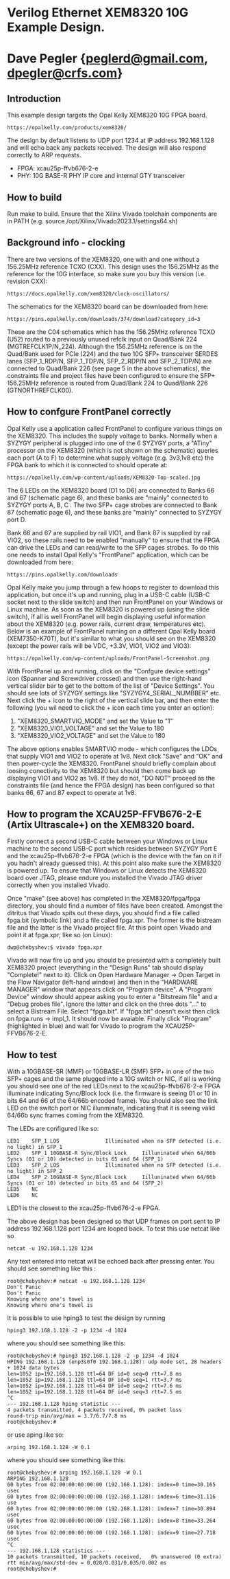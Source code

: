 # Verilog Ethernet XEM8320 10G Example Design.
# Dave Pegler {peglerd@gmail.com, dpegler@crfs.com}

## Introduction

This example design targets the Opal Kelly XEM8320 10G FPGA board.

	https://opalkelly.com/products/xem8320/

The design by default listens to UDP port 1234 at IP address 192.168.1.128 and will echo back any packets received.  The design will also respond correctly
to ARP requests.  

*  FPGA: xcau25p-ffvb676-2-e
*  PHY: 10G BASE-R PHY IP core and internal GTY transceiver

## How to build

Run make to build. Ensure that the Xilinx Vivado toolchain components are in PATH (e.g. source /opt/Xilinx/Vivado2023.1/settings64.sh)

## Background info - clocking

There are two versions of the XEM8320, one with and one without a 156.25MHz reference TCXO (CXX). This design uses the 156.25MHz as the reference for the 10G interface, so make sure you buy this version (i.e. revision CXX):

	https://docs.opalkelly.com/xem8320/clock-oscillators/

The schematics for the XEM8320 board can be downloaded from here:

	https://pins.opalkelly.com/downloads/374/download?category_id=3

These are the C04 schematics which has the 156.25MHz reference TCXO (U52) routed to a previously unused refclk input on Quad/Bank 224 (MGTREFCLK1P/N_224). Although the 156.25MHz reference is on the Quad/Bank used for PCIe (224) and the two 10G SFP+ transceiver SERDES lanes (SFP_1_RDP/N, SFP_1_TDP/N, SFP_2_RDP/N and SFP_2_TDP/N) are connected to Quad/Bank 226 (see page 5 in the above schematics), the constraints file and project files have been configured to ensure the SFP+ 156.25MHz reference is routed from Quad/Bank 224 to Quad/Bank 226 (GTNORTHREFCLK00).

## How to confgure FrontPanel correctly

Opal Kelly use a application called FrontPanel to configure various things on the XEM8320. This includes the supply voltage to banks. Normally when a SYZYGY peripheral is plugged into one of the 6 SYZYGY ports, a "ATiny" processor on the XEM8320 (which is not shown on the schematic) queries each port (A to F) to determine what supply voltage (e.g. 3v3,1v8 etc) the FPGA bank to which it is connected to should operate at:

	https://opalkelly.com/wp-content/uploads/XEM8320-Top-scaled.jpg

The 6 LEDs on the XEM8320 board (D1 to D6) are connected to Banks 66 and 67 (schematic page 6), and these banks are "mainly" connected to SYZYGY ports A, B, C . The two SFP+ cage strobes are connected to Bank 87 (schematic page 6), and these banks are "mainly" connected to SYZYGY port D. 

Bank 66 and 67 are supplied by rail VIO1, and Bank 87 is supplied by rail VIO2, so these rails need to be enabled "manually" to ensure that the FPGA can drive the LEDs and can read/write to the SFP cages strobes.  To do this one needs to install Opal Kelly's "FrontPanel" application, which can be downloaded from here:

	https://pins.opalkelly.com/downloads

Opal Kelly make you jump through a few hoops to register to download this application, but once it's up and running, plug in a USB-C cable (USB-C socket next to the slide switch) and then run FrontPanel on your Windows or Linux machine. As soon as the XEM8320 is powered up (using the slide switch), if all is well FrontPanel will begin displaying useful information about the XEM8320 (e.g. power rails, current draw, temperatures etc). Below is an example of FrontPanel running on a different Opal Kelly board (XEM7350-K70T), but it's similar to what you should see on the XEM8320 (except the power rails will be VDC, +3.3V, VIO1, VIO2 and VIO3):

	https://opalkelly.com/wp-content/uploads/FrontPanel-Screenshot.png

With FrontPanel up and running, click on the "Confgure device settings" icon (Spanner and Screwdriver crossed) and then use the right-hand vertical slider bar to get to the bottom of the list of "Device Settings". You should see lots of SYZYGY settings like "SYZYGY4_SERIAL_NUMBBER" etc. Next click the + icon to the right of the vertical slide bar, and then enter the following (you wil need to click the + icon each time you enter an option):

1. "XEM8320_SMARTVIO_MODE" and set the Value to "1"
2. "XEM8320_VIO1_VOLTAGE" and set the Value to 180
3. "XEM8320_VIO2_VOLTAGE" and set the Value to 180

The above options enables SMARTVIO mode - which configures the LDOs that supply VIO1 and VIO2 to operate at 1v8. Next click "Save" and "OK" and then power-cycle the XEM8320. FrontPanel should briefly complain about loosing conectivity to the XEM8320 but should then come back up displaying VIO1 and VIO2 as 1v8. If they do not, "DO NOT" proceed as the constraints file (and hence the FPGA design) has been configured so that banks 66, 67 and 87 expect to operate at 1v8. 

## How to program the XCAU25P-FFVB676-2-E (Artix Ultrascale+) on the XEM8320 board.

Firstly connect a second USB-C cable between your Windows or Linux machine to the second USB-C port which resides between SYZYGY Port E and the xcau25p-ffvb676-2-e FPGA (which is the device with the fan on it if you hadn't already guessed this). At this point also make sure the XEM8320 is powered up. To ensure that Windows or Linux detects the XEM8320 board over JTAG, please endure you installed the Vivado JTAG driver correctly when you installed Vivado.

Once "make" (see above) has completed in the XEM8320/fpga/fpga directory, you should find a number of files have been created. Amongst the ditritus that Vivado spits out these days, you should find a file called fpga.bit (symbolic link) and a file called fpga.xpr. The former is the bistream file and the latter is the Vivado project file. At this point open Vivado and point it at fpga.xpr; like so (on Linux):

	dwp@chebyshev:$ vivado fpga.xpr 

Vivado will now fire up and you should be presented with a completely built XEM8320 project (everything in the "Design Runs" tab should display "Complete!" next to it). Click on Open Hardware Manager -> Open Target in the Flow Navigator (left-hand window) and then in the "HARDWARE MANAGER" window that appears click on "Program device". A "Program Device" window should appear asking you to enter a "Bitstream file" and a "Debug probes file". Ignore the latter and click on the three dots "..." to select a Bistream File. Select "fpga.bit". If "fpga.bit" doesn't exist then click on fpga.runs -> impl_1. It should now be avaiable. Finally click "Program" (highlighted in blue) and wait for Vivado to program the XCAU25P-FFVB676-2-E. 

## How to test

With a 10GBASE-SR (MMF) or 10GBASE-LR (SMF) SFP+ in one of the two SFP+ cages and the same plugged into a 10G switch or NIC, if all is working you should see one of the red LEDs next to the xcau25p-ffvb676-2-e FPGA illuminate indicating Sync/Block lock (i.e. the firmware is seeing 01 or 10 in bits 64 and 66 of the 64/66b encoded frame). You should also see the link LED on the switch port or NIC illunminate, indicatiing that it is seeing valid 64/66b sync frames coming from the XEM8320.

The LEDs are configured like so:

	LED1	SFP_1 LOS 				Illiminated when no SFP detected (i.e. no light) in SFP_1
	LED2	SFP_1 10GBASE-R Sync/Block Lock		Iilluninated when 64/66b Syncs (01 or 10) detected in bits 65 and 64 (SFP_1)
	LED3	SFP_2 LOS				Illiminated when no SFP detected (i.e. no light) in SFP_2
	LED4	SFP_2 10GBASE-R Sync/Block Lock		Iilluninated when 64/66b Syncs (01 or 10) detected in bits 65 and 64 (SFP_2)
	LED5	NC
	LED6	NC

LED1 is the closest to the xcau25p-ffvb676-2-e FPGA.

The above design has been designed so that UDP frames on port sent to IP address 192.168.1.128 port 1234 are looped back. To test this use netcat like so 

    netcat -u 192.168.1.128 1234

Any text entered into netcat will be echoed back after pressing enter. You should see something like this :

	root@chebyshev:# netcat -u 192.168.1.128 1234
	Don't Panic
	Don't Panic
	Knowing where one's towel is
	Knowing where one's towel is

It is possible to use hping3 to test the design by running

    hping3 192.168.1.128 -2 -p 1234 -d 1024

where you should see something like this:

	root@chebyshev:# hping3 192.168.1.128 -2 -p 1234 -d 1024
	HPING 192.168.1.128 (enp3s0f0 192.168.1.128): udp mode set, 28 headers + 1024 data bytes
	len=1052 ip=192.168.1.128 ttl=64 DF id=0 seq=0 rtt=7.8 ms
	len=1052 ip=192.168.1.128 ttl=64 DF id=0 seq=1 rtt=3.7 ms
	len=1052 ip=192.168.1.128 ttl=64 DF id=0 seq=2 rtt=7.6 ms
	len=1052 ip=192.168.1.128 ttl=64 DF id=0 seq=3 rtt=7.5 ms
	^C
	--- 192.168.1.128 hping statistic ---
	4 packets transmitted, 4 packets received, 0% packet loss
	round-trip min/avg/max = 3.7/6.7/7.8 ms
	root@chebyshev:# 

or use aping like so:

	arping 192.168.1.128 -W 0.1
	
where you should see something like this:

	root@chebyshev:# arping 192.168.1.128 -W 0.1
	ARPING 192.168.1.128
	60 bytes from 02:00:00:00:00:00 (192.168.1.128): index=0 time=30.165 usec
	60 bytes from 02:00:00:00:00:00 (192.168.1.128): index=6 time=31.116 use
	60 bytes from 02:00:00:00:00:00 (192.168.1.128): index=7 time=30.894 usec
	60 bytes from 02:00:00:00:00:00 (192.168.1.128): index=8 time=33.264 usec
	60 bytes from 02:00:00:00:00:00 (192.168.1.128): index=9 time=27.718 usec
	^C
	--- 192.168.1.128 statistics ---
	10 packets transmitted, 10 packets received,   0% unanswered (0 extra)
	rtt min/avg/max/std-dev = 0.028/0.031/0.035/0.002 ms
	root@chebyshev:# 


